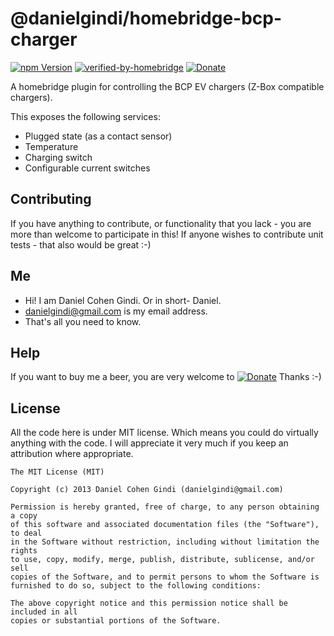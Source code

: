 # @danielgindi/homebridge-bcp-charger

[![npm Version](https://badge.fury.io/js/@danielgindi%2Fhomebridge-bcp-charger.png)](https://npmjs.org/package/@danielgindi/homebridge-bcp-charger)
[![verified-by-homebridge](https://badgen.net/badge/homebridge/verified/purple)](https://github.com/homebridge/homebridge/wiki/Verified-Plugins) [![Donate](https://badgen.net/badge/Donate/PayPal/91BE09)](https://www.paypal.com/cgi-bin/webscr?cmd=_s-xclick&hosted_button_id=G6CELS3E997ZE)

A homebridge plugin for controlling the BCP EV chargers (Z-Box compatible chargers).

This exposes the following services:
* Plugged state (as a contact sensor)
* Temperature
* Charging switch
* Configurable current switches

## Contributing

If you have anything to contribute, or functionality that you lack - you are more than welcome to participate in this!
If anyone wishes to contribute unit tests - that also would be great :-)

## Me
* Hi! I am Daniel Cohen Gindi. Or in short- Daniel.
* danielgindi@gmail.com is my email address.
* That's all you need to know.

## Help

If you want to buy me a beer, you are very welcome to
[![Donate](https://www.paypalobjects.com/en_US/i/btn/btn_donate_LG.gif)](https://www.paypal.com/cgi-bin/webscr?cmd=_s-xclick&hosted_button_id=G6CELS3E997ZE)
Thanks :-)

## License

All the code here is under MIT license. Which means you could do virtually anything with the code.
I will appreciate it very much if you keep an attribution where appropriate.

    The MIT License (MIT)

    Copyright (c) 2013 Daniel Cohen Gindi (danielgindi@gmail.com)

    Permission is hereby granted, free of charge, to any person obtaining a copy
    of this software and associated documentation files (the "Software"), to deal
    in the Software without restriction, including without limitation the rights
    to use, copy, modify, merge, publish, distribute, sublicense, and/or sell
    copies of the Software, and to permit persons to whom the Software is
    furnished to do so, subject to the following conditions:

    The above copyright notice and this permission notice shall be included in all
    copies or substantial portions of the Software.
